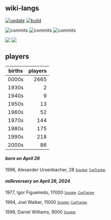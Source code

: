 ## wiki-langs
[![update](https://github.com/dreamerminsk/wiki-langs/actions/workflows/update-tables.yml/badge.svg)](https://github.com/dreamerminsk/wiki-langs/actions/workflows/update-tables.yml)
[![build](https://github.com/dreamerminsk/wiki-langs/actions/workflows/build.yml/badge.svg)](https://github.com/dreamerminsk/wiki-langs/actions/workflows/build.yml)

![commits](https://img.shields.io/github/commit-activity/y/dreamerminsk/wiki-langs)
![commits](https://img.shields.io/github/commit-activity/m/dreamerminsk/wiki-langs)
![commits](https://img.shields.io/github/commit-activity/w/dreamerminsk/wiki-langs)

![](https://img.shields.io/github/languages/code-size/dreamerminsk/wiki-langs)
![](https://img.shields.io/github/repo-size/dreamerminsk/wiki-langs)

## players
| births | players |
| :----: | ------: |
| 0000s | 2665 |
| 1930s | 2 |
| 1940s | 9 |
| 1950s | 13 |
| 1960s | 52 |
| 1970s | 144 |
| 1980s | 175 |
| 1990s | 218 |
| 2000s | 86 |

#### ***born on April 26***
1996, Alexander Ursenbacher, 28 <sub><sup>[Snooker](http://www.snooker.org/res/index.asp?player=239), [CueTracker](http://cuetracker.net/Players/alexander-ursenbacher/)</sup></sub>


#### ***milleversary on April 26, 2024***
1977, Igor Figueiredo, 17000 <sub><sup>[Snooker](http://www.snooker.org/res/index.asp?player=18), [CueTracker](http://cuetracker.net/Players/igor-figueiredo/)</sup></sub>

1994, Joel Walker, 11000 <sub><sup>[Snooker](http://www.snooker.org/res/index.asp?player=169), [CueTracker](http://cuetracker.net/Players/joel-walker/)</sup></sub>

1999, Daniel Williams, 9000 <sub><sup>[Snooker](http://www.snooker.org/res/index.asp?player=2243)</sup></sub>



